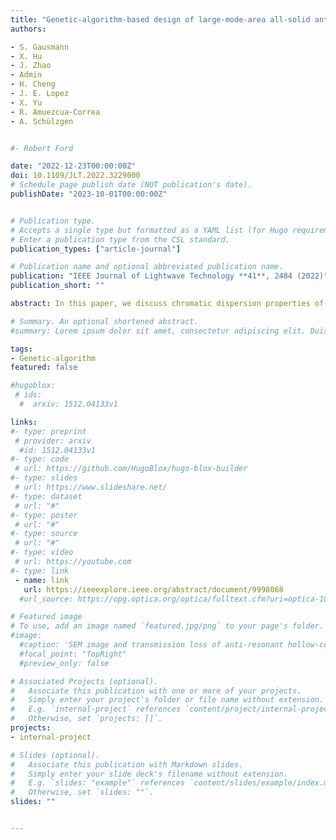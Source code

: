 ```yaml
---
title: "Genetic-algorithm-based design of large-mode-area all-solid anti-resonant fiber with normal dispersion and single-mode operation in the 2 μm wavelength region"
authors:

- S. Gausmann
- X. Hu
- J. Zhao
- Admin
- H. Cheng
- J. E. Lopez
- X. Yu
- R. Amuezcua-Correa
- A. Schülzgen


#- Robert Ford

date: "2022-12-23T00:00:00Z"
doi: 10.1109/JLT.2022.3229000
# Schedule page publish date (NOT publication's date).
publishDate: "2023-10-01T00:00:00Z"


# Publication type.
# Accepts a single type but formatted as a YAML list (for Hugo requirements).
# Enter a publication type from the CSL standard.
publication_types: ["article-journal"]

# Publication name and optional abbreviated publication name.
publication: "IEEE Journal of Lightwave Technology **41**, 2484 (2022)"
publication_short: ""

abstract: In this paper, we discuss chromatic dispersion properties of transverse Anderson localization optical fiber (TALOF) and their implications on broad band supercontinuum (SC) generation. Our dispersion study reveals a clear correlation between the Anderson localization length and the dispersion properties of highly localized TALOF modes. We demonstrate that the zero dispersion wavelength can be tuned over more than 300 nm within the same fiber by selected excitation of specific modes. We exploit this unique TALOF property, which we validated with rigorous finite-element modeling, to generate multi octave spanning SC ranging from 460–1750 nm, highlighting the great potential of disordered Anderson localization fibers for nonlinear applications.

# Summary. An optional shortened abstract.
#summary: Lorem ipsum dolor sit amet, consectetur adipiscing elit. Duis posuere tellus ac convallis placerat. Proin tincidunt magna sed ex sollicitudin condimentum.

tags:
- Genetic-algorithm
featured: false

#hugoblox:
 # ids:
  #  arxiv: 1512.04133v1

links:
#- type: preprint
 # provider: arxiv
  #id: 1512.04133v1
#- type: code
 # url: https://github.com/HugoBlox/hugo-blox-builder
#- type: slides
 # url: https://www.slideshare.net/
#- type: dataset
 # url: "#"
#- type: poster
 # url: "#"
#- type: source
 # url: "#"
#- type: video
 # url: https://youtube.com
#- type: link
 - name: link
   url: https://ieeexplore.ieee.org/abstract/document/9998068
  #url_source: https://opg.optica.org/optica/fulltext.cfm?uri=optica-10-10-1253

# Featured image
# To use, add an image named `featured.jpg/png` to your page's folder. 
#image:
  #caption: 'SEM image and transmission loss of anti-resonant hollow-core fiber'
  #focal_point: "TopRight"
  #preview_only: false

# Associated Projects (optional).
#   Associate this publication with one or more of your projects.
#   Simply enter your project's folder or file name without extension.
#   E.g. `internal-project` references `content/project/internal-project/index.md`.
#   Otherwise, set `projects: []`.
projects:
- internal-project

# Slides (optional).
#   Associate this publication with Markdown slides.
#   Simply enter your slide deck's filename without extension.
#   E.g. `slides: "example"` references `content/slides/example/index.md`.
#   Otherwise, set `slides: ""`.
slides: ""


---
```

